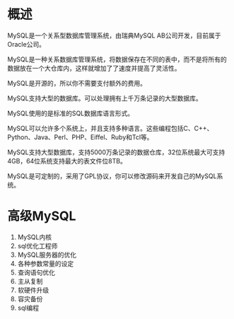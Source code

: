 # 概述

MySQL是一个关系型数据库管理系统，由瑞典MySQL AB公司开发，目前属于Oracle公司。

MySQL是一种关系数据库管理系统，将数据保存在不同的表中，而不是将所有的数据放在一个大仓库内，这样就增加了了速度并提高了灵活性。

MySQL是开源的，所以你不需要支付额外的费用。

MySQL支持大型的数据库。可以处理拥有上千万条记录的大型数据库。

MySQL使用的是标准的SQL数据库语言形式。

MySQL可以允许多个系统上，并且支持多种语言。这些编程包括C、C++、Python、Java、Perl、PHP、Eiffel、Ruby和Tcl等。

MySQL支持大型数据库，支持5000万条记录的数据仓库，32位系统最大可支持4GB，64位系统支持最大的表文件位8TB。

MySQL是可定制的，采用了GPL协议，你可以修改源码来开发自己的MySQL系统。

# 高级MySQL

1. MySQL内核
2. sql优化工程师
3. MySQL服务器的优化
4. 各种参数常量的设定
5. 查询语句优化
6. 主从复制
7. 软硬件升级
8. 容灾备份
9. sql编程

